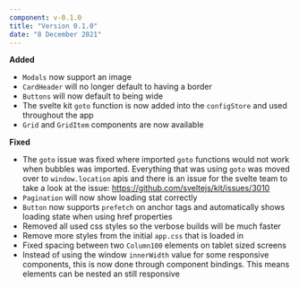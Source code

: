 ```yaml
---
component: v-0.1.0
title: "Version 0.1.0"
date: "8 December 2021"
---
```


**Added**

- `Modals` now support an image
- `CardHeader` will no longer default to having a border
- `Buttons` will now default to being wide
- The svelte kit `goto` function is now added into the `configStore` and used throughout the app
- `Grid` and `GridItem` components are now available

**Fixed**

- The `goto` issue was fixed where imported `goto` functions would not work when bubbles was imported. Everything that was using `goto` was moved over to `window.location` apis and there is an issue for the svelte team to take a look at the issue: https://github.com/sveltejs/kit/issues/3010
- `Pagination` will now show loading stat correctly
- `Button` now supports `prefetch` on anchor tags and automatically shows loading state when using href properties
- Removed all used css styles so the verbose builds will be much faster
- Remove more styles from the initial `app.css` that is loaded in
- Fixed spacing between two `Column100` elements on tablet sized screens
- Instead of using the window `innerWidth` value for some responsive components, this is now done through component bindings. This means elements can be nested an still responsive

